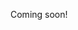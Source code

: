 <!--

- story about brain-reformat drug
  - the suspense of the first human trials of a smart-drug 
    - you're much smarter, but you're not you anymore
    
-->

Coming soon!
